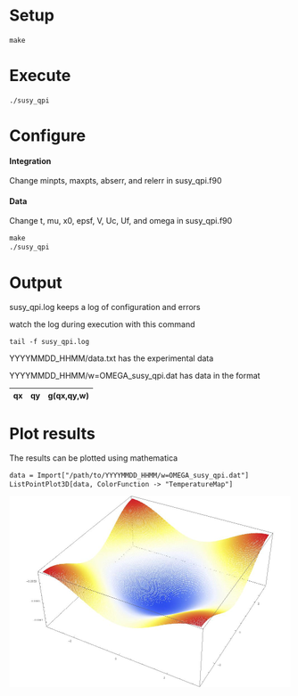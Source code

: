 # Setup

    make

# Execute

    ./susy_qpi

# Configure

#### Integration

Change minpts, maxpts, abserr, and relerr in susy_qpi.f90


#### Data

Change t, mu, x0, epsf, V, Uc, Uf, and omega in susy_qpi.f90

    make
    ./susy_qpi

# Output

susy_qpi.log keeps a log of configuration and errors

watch the log during execution with this command

    tail -f susy_qpi.log

YYYYMMDD\_HHMM/data.txt has the experimental data

YYYYMMDD\_HHMM/w=OMEGA\_susy\_qpi.dat has data in the format

| qx | qy | g(qx,qy,w) |
|----|----|------------|

# Plot results

The results can be plotted using mathematica

    data = Import["/path/to/YYYYMMDD_HHMM/w=OMEGA_susy_qpi.dat"]
    ListPointPlot3D[data, ColorFunction -> "TemperatureMap"]

![QPI Spectrum](https://raw.githubusercontent.com/slek120/susy_qpi/master/qpi.jpg)